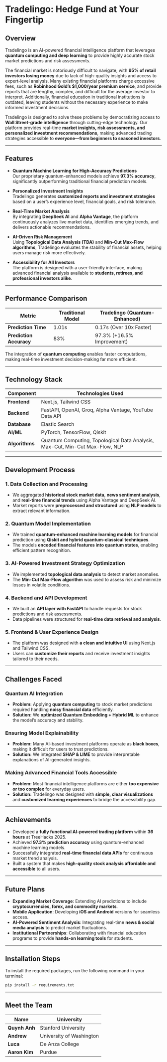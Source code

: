 # Tradelingo: Hedge Fund at Your Fingertip

## Overview  
Tradelingo is an AI-powered financial intelligence platform that leverages **quantum computing and deep learning** to provide highly accurate stock market predictions and risk assessments.  

The financial market is notoriously difficult to navigate, with **95% of retail investors losing money** due to lack of high-quality insights and access to expert-level analysis. Many existing financial platforms charge excessive fees, such as **Robinhood Gold’s $1,000/year premium service**, and provide reports that are lengthy, complex, and difficult for the average investor to interpret. Additionally, financial education in traditional institutions is outdated, leaving students without the necessary experience to make informed investment decisions.  

Tradelingo is designed to solve these problems by democratizing access to **Wall Street-grade intelligence** through cutting-edge technology. Our platform provides real-time **market insights, risk assessments, and personalized investment recommendations**, making advanced trading strategies accessible to **everyone—from beginners to seasoned investors**.  

---

## Features  

- **Quantum Machine Learning for High-Accuracy Predictions**  
  Our proprietary quantum-enhanced models achieve **97.3% accuracy**, significantly outperforming traditional financial prediction models.  

- **Personalized Investment Insights**  
  Tradelingo generates **customized reports and investment strategies** based on a user’s experience level, financial goals, and risk tolerance.  

- **Real-Time Market Analysis**  
  By integrating **DeepSeek AI** and **Alpha Vantage**, the platform continuously analyzes live market data, identifies emerging trends, and delivers actionable recommendations.  

- **AI-Driven Risk Management**  
  Using **Topological Data Analysis (TDA)** and **Min-Cut Max-Flow algorithms**, Tradelingo evaluates the stability of financial assets, helping users manage risk more effectively.  

- **Accessibility for All Investors**  
  The platform is designed with a user-friendly interface, making advanced financial analysis available to **students, retirees, and professional investors alike**.  

---

## Performance Comparison  

| Metric | Traditional Model | Tradelingo (Quantum-Enhanced) |
|--------|------------------|-------------------------------|
| **Prediction Time** | 1.01s | 0.17s (Over 10x Faster) |
| **Prediction Accuracy** | 83% | 97.3% (+16.5% Improvement) |

The integration of **quantum computing** enables faster computations, making real-time investment decision-making far more efficient.

---

## Technology Stack  

| Component | Technologies Used |
|-----------|------------------|
| **Frontend** | Next.js, Tailwind CSS |
| **Backend**  | FastAPI, OpenAI, Groq, Alpha Vantage, YouTube Data API |
| **Database** | Elastic Search |
| **AI/ML**    | PyTorch, TensorFlow, Qiskit |
| **Algorithms** | Quantum Computing, Topological Data Analysis, Max-Cut, Min-Cut Max-Flow, NLP |

---

## Development Process  

### **1. Data Collection and Processing**  
- We aggregated **historical stock market data**, **news sentiment analysis**, and **real-time financial trends** using Alpha Vantage and DeepSeek AI.  
- Market reports were **preprocessed and structured** using **NLP models** to extract relevant information.  

### **2. Quantum Model Implementation**  
- We trained **quantum-enhanced machine learning models** for financial prediction using **Qiskit and hybrid quantum-classical techniques**.  
- The models **encoded financial features into quantum states**, enabling efficient pattern recognition.  

### **3. AI-Powered Investment Strategy Optimization**  
- We implemented **topological data analysis** to detect market anomalies.  
- The **Min-Cut Max-Flow algorithm** was used to assess risk and minimize losses in volatile conditions.  

### **4. Backend and API Development**  
- We built an **API layer with FastAPI** to handle requests for stock predictions and risk assessments.  
- Data pipelines were structured for **real-time data retrieval and analysis**.  

### **5. Frontend & User Experience Design**  
- The platform was designed with **a clean and intuitive UI** using Next.js and Tailwind CSS.  
- Users can **customize their reports** and receive investment insights tailored to their needs.  

---

## Challenges Faced  

### **Quantum AI Integration**  
- **Problem:** Applying **quantum computing** to stock market predictions required handling **noisy financial data** efficiently.  
- **Solution:** We **optimized Quantum Embedding + Hybrid ML** to enhance the model’s accuracy and stability.  

### **Ensuring Model Explainability**  
- **Problem:** Many AI-based investment platforms operate as **black boxes**, making it difficult for users to trust predictions.  
- **Solution:** We integrated **SHAP & LIME** to provide interpretable explanations of AI-generated insights.  

### **Making Advanced Financial Tools Accessible**  
- **Problem:** Most financial intelligence platforms are either **too expensive or too complex** for everyday users.  
- **Solution:** Tradelingo was designed with **simple, clear visualizations** and **customized learning experiences** to bridge the accessibility gap.  

---

## Achievements  

- Developed a **fully functional AI-powered trading platform** within **36 hours** at TreeHacks 2025.  
- Achieved **97.3% prediction accuracy** using quantum-enhanced machine learning models.  
- Successfully integrated **real-time financial data APIs** for continuous market trend analysis.  
- Built a system that makes **high-quality stock analysis affordable and accessible** to all users.  

---

## Future Plans  

- **Expanding Market Coverage**: Extending AI predictions to include **cryptocurrencies, forex, and commodity markets**.  
- **Mobile Application**: Developing **iOS and Android** versions for seamless access.  
- **AI-Powered Sentiment Analysis**: Integrating real-time **news & social media analysis** to predict market fluctuations.  
- **Institutional Partnerships**: Collaborating with financial education programs to provide **hands-on learning tools** for students.  

---

## Installation Steps

To install the required packages, run the following command in your terminal:

```bash
pip install -r requirements.txt
``` 
--- 

## Meet the Team  

| Name | University |
|------|------|
| **Quynh Anh** | Stanford University |
| **Andrew** | University of Washington | 
| **Luca** | De Anza College |
| **Aaron Kim** | Purdue |